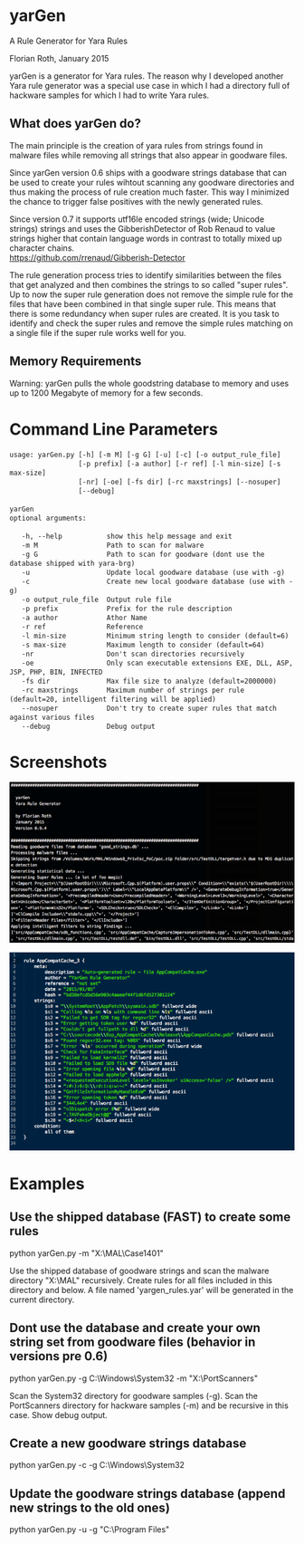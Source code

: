 # yarGen

A Rule Generator for Yara Rules

Florian Roth, January 2015

yarGen is a generator for Yara rules. The reason why I developed another Yara
rule generator was a special use case in which I had a directory full of 
hackware samples for which I had to write Yara rules. 

## What does yarGen do?

The main principle is the creation of yara rules from strings found in malware
files while removing all strings that also appear in goodware files. 

Since yarGen version 0.6 ships with a goodware strings database that can be 
used to create your rules wihtout scanning any goodware directories and thus
making the process of rule creation much faster.
This way I minimized the chance to trigger false positives with the newly 
generated rules.

Since version 0.7 it supports utf16le encoded strings (wide; Unicode strings) 
strings and uses the GibberishDetector of Rob Renaud to value strings higher
that contain language words in contrast to totally mixed up character chains.  
https://github.com/rrenaud/Gibberish-Detector

The rule generation process tries to identify similarities between the files 
that get analyzed and then combines the strings to so called "super rules". 
Up to now the super rule generation does not remove the simple rule for the
files that have been combined in that single super rule. This means that there
is some redundancy when super rules are created. It is you task to identify
and check the super rules and remove the simple rules matching on a single 
file if the super rule works well for you.

## Memory Requirements

Warning: yarGen pulls the whole goodstring database to memory and uses up to 
1200 Megabyte of memory for a few seconds. 

# Command Line Parameters

```
usage: yarGen.py [-h] [-m M] [-g G] [-u] [-c] [-o output_rule_file]
                 [-p prefix] [-a author] [-r ref] [-l min-size] [-s max-size]
                 [-nr] [-oe] [-fs dir] [-rc maxstrings] [--nosuper]
                 [--debug]

yarGen
optional arguments:

   -h, --help           show this help message and exit
   -m M                 Path to scan for malware
   -g G                 Path to scan for goodware (dont use the database shipped with yara-brg)
   -u                   Update local goodware database (use with -g)
   -c                   Create new local goodware database (use with -g)
   -o output_rule_file  Output rule file
   -p prefix            Prefix for the rule description
   -a author            Athor Name
   -r ref               Reference
   -l min-size          Minimum string length to consider (default=6)
   -s max-size          Maximum length to consider (default=64)
   -nr                  Don't scan directories recursively
   -oe                  Only scan executable extensions EXE, DLL, ASP, JSP, PHP, BIN, INFECTED
   -fs dir              Max file size to analyze (default=2000000)
   -rc maxstrings       Maximum number of strings per rule (default=20, intelligent filtering will be applied)
   --nosuper            Don't try to create super rules that match against various files
   --debug              Debug output
```
  
# Screenshots

![Generator Run](./screens/yargen-running.png)

![Output Rule](./screens/output-rule.png)
 
# Examples

## Use the shipped database (FAST) to create some rules

python yarGen.py -m "X:\MAL\Case1401"

Use the shipped database of goodware strings and scan the malware directory 
"X:\MAL" recursively. Create rules for all files included in this directory and 
below. A file named 'yargen_rules.yar' will be generated in the current 
directory. 

## Dont use the database and create your own string set from goodware files (behavior in versions pre 0.6)

python yarGen.py -g C:\Windows\System32 -m "X:\PortScanners"

Scan the System32 directory for goodware samples (-g). Scan the PortScanners
directory for hackware samples (-m) and be recursive in this case. 
Show debug output. 

## Create a new goodware strings database

python yarGen.py -c -g C:\Windows\System32

## Update the goodware strings database (append new strings to the old ones)

python yarGen.py -u -g "C:\Program Files"
